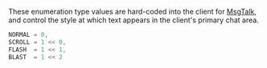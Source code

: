These enumeration type values are hard-coded into the client for [MsgTalk](Packets/MsgTalk), and control the style at which text appears in the client's primary chat area.

```c
NORMAL = 0,
SCROLL = 1 << 0,
FLASH  = 1 << 1,
BLAST  = 1 << 2
```